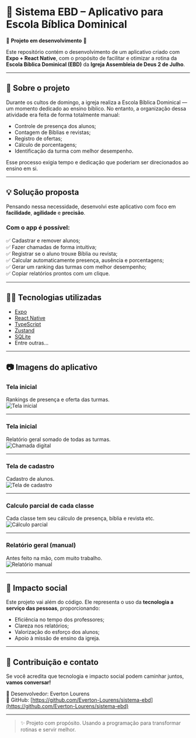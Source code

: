 # 📖 Sistema EBD – Aplicativo para Escola Bíblica Dominical

🚧 **Projeto em desenvolvimento** 🚧

Este repositório contém o desenvolvimento de um aplicativo criado com **Expo + React Native**, com o propósito de facilitar e otimizar a rotina da **Escola Bíblica Dominical (EBD)** da **Igreja Assembleia de Deus 2 de Julho**.

---

## 📌 Sobre o projeto

Durante os cultos de domingo, a igreja realiza a Escola Bíblica Dominical — um momento dedicado ao ensino bíblico. No entanto, a organização dessa atividade era feita de forma totalmente manual:

- Controle de presença dos alunos;
- Contagem de Bíblias e revistas;
- Registro de ofertas;
- Cálculo de porcentagens;
- Identificação da turma com melhor desempenho.

Esse processo exigia tempo e dedicação que poderiam ser direcionados ao ensino em si.

---

## 💡 Solução proposta

Pensando nessa necessidade, desenvolvi este aplicativo com foco em **facilidade**, **agilidade** e **precisão**.

### Com o app é possível:

✅ Cadastrar e remover alunos;  
✅ Fazer chamadas de forma intuitiva;  
✅ Registrar se o aluno trouxe Bíblia ou revista;  
✅ Calcular automaticamente presença, ausência e porcentagens;  
✅ Gerar um ranking das turmas com melhor desempenho;  
✅ Copiar relatórios prontos com um clique.

---

## 🧑‍💻 Tecnologias utilizadas

- [Expo](https://expo.dev/)
- [React Native](https://reactnative.dev/)
- [TypeScript](https://www.typescriptlang.org/)
- [Zustand](https://github.com/pmndrs/zustand)
- [SQLite](https://docs.expo.dev/versions/latest/sdk/sqlite/)
- Entre outras...

---

## 📷 Imagens do aplicativo

### Tela inicial  
Rankings de presença e oferta das turmas.  
![Tela inicial](assets/images/exemple1.jpg)

---

### Tela inicial
Relatório geral somado de todas as turmas.  
![Chamada digital](assets/images/exemple2.jpg)

---

### Tela de cadastro  
Cadastro de alunos.  
![Tela de cadastro](assets/images/exemple3.jpg)  

---

### Calculo parcial de cada classe 
Cada classe tem seu cálculo de presença, bíblia e revista etc.
![Cálculo parcial](assets/images/exemple4.jpg)

---

### Relatório geral (manual)  
Antes feito na mão, com muito trabalho.  
![Relatório manual](assets/images/exemple5.jpg)

---

## 🙌 Impacto social

Este projeto vai além do código. Ele representa o uso da **tecnologia a serviço das pessoas**, proporcionando:

- Eficiência no tempo dos professores;
- Clareza nos relatórios;
- Valorização do esforço dos alunos;
- Apoio à missão de ensino da igreja.

---

## 🤝 Contribuição e contato

Se você acredita que tecnologia e impacto social podem caminhar juntos, **vamos conversar!**

📧 Desenvolvedor: Everton Lourens  
🔗 GitHub: [https://github.com/Everton-Lourens/sistema-ebd](https://github.com/Everton-Lourens/sistema-ebd)

---

> ✨ Projeto com propósito. Usando a programação para transformar rotinas e servir melhor.
